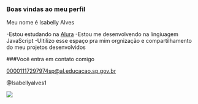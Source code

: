 ### Boas vindas ao meu perfil  

Meu nome é Isabelly Alves 

-Estou estudando na [Alura](https:www.alura.com.br)
-Estou me desenvolvendo na lingiuagem JavaScript
-Ultilizo esse espaço pra mim orgnização e compartilhamento do meu projetos desenvolvidos 

###Você entra em contato comigo 

00001117297974sp@al.educacao.sp.gov.br

 @Isabellyalves1

![](![image](https://github.com/isabellyalves1/isabellyalves1/assets/172635058/7150a301-fe3d-4355-ac57-9ffefb4a19fa))
